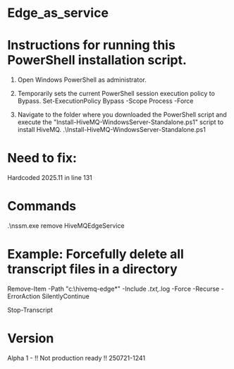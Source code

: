 # Edge_as_service


# Instructions for running this PowerShell installation script.

 1) Open Windows PowerShell as administrator.

 2) Temporarily sets the current PowerShell session execution policy to Bypass.
 Set-ExecutionPolicy Bypass -Scope Process -Force

 3) Navigate to the folder where you downloaded the PowerShell script and execute the "Install-HiveMQ-WindowsServer-Standalone.ps1" script to install HiveMQ.
 .\Install-HiveMQ-WindowsServer-Standalone.ps1

# Need to fix:
Hardcoded 2025.11 in line 131

# Commands
 .\nssm.exe remove HiveMQEdgeService


 # Example: Forcefully delete all transcript files in a directory
Remove-Item -Path "c:\hivemq-edge\*" -Include *.txt,*.log -Force -Recurse -ErrorAction SilentlyContinue

Stop-Transcript

# Version 

Alpha 1 - !! Not production ready !!
250721-1241